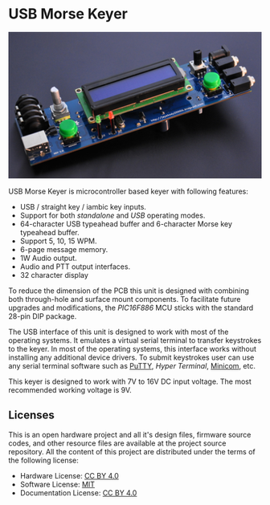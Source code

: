 # USB Morse Keyer

![Morse Keyer Final Prototype](https://raw.githubusercontent.com/dilshan/usb-morse-keyer/master/resource/morse-keyer-final.jpg)

USB Morse Keyer is microcontroller based keyer with following features:

- USB / straight key / iambic key inputs.
- Support for both *standalone* and *USB* operating modes.
- 64-character USB typeahead buffer and 6-character Morse key typeahead buffer.
- Support 5, 10, 15 WPM.
- 6-page message memory.
- 1W Audio output.
- Audio and PTT output interfaces.
- 32 character display

To reduce the dimension of the PCB this unit is designed with combining both through-hole and surface mount components. To facilitate future upgrades and modifications, the *PIC16F886* MCU sticks with the standard 28-pin DIP package.

The USB interface of this unit is designed to work with most of the operating systems. It emulates a virtual serial terminal to transfer keystrokes to the keyer. In most of the operating systems, this interface works without installing any additional device drivers. To submit keystrokes user can use any serial terminal software such as [PuTTY](https://www.putty.org), *Hyper Terminal*, [Minicom](https://salsa.debian.org/minicom-team/minicom), etc. 

This keyer is designed to work with 7V to 16V DC input voltage. The most recommended working voltage is 9V.

## Licenses

This is an open hardware project and all it's design files, firmware source codes, and other resource files are available at the project source repository. All the content of this project are distributed under the terms of the following license:

- Hardware License: [CC BY 4.0](https://creativecommons.org/licenses/by/4.0/)
- Software License: [MIT](https://github.com/dilshan/usb-morse-keyer/blob/master/LICENSE)
- Documentation License: [CC BY 4.0](https://creativecommons.org/licenses/by/4.0/)

